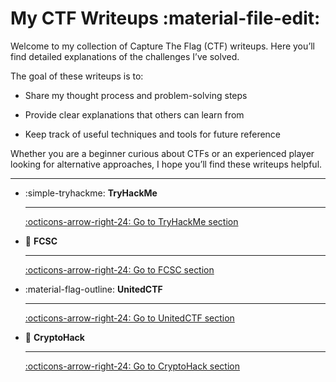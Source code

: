 # My CTF Writeups :material-file-edit:

Welcome to my collection of Capture The Flag (CTF) writeups.
Here you’ll find detailed explanations of the challenges I’ve solved.

The goal of these writeups is to:

- Share my thought process and problem-solving steps

- Provide clear explanations that others can learn from

- Keep track of useful techniques and tools for future reference

Whether you are a beginner curious about CTFs or an experienced player looking for alternative approaches, I hope you’ll find these writeups helpful.

---

<div class="grid cards" markdown>

-   :simple-tryhackme: __TryHackMe__

    ---

    [:octicons-arrow-right-24: Go to TryHackMe section](tryhackme/README.md)

-   :rooster: __FCSC__

    ---

    [:octicons-arrow-right-24: Go to FCSC section](fcsc/README.md)

-   :material-flag-outline: __UnitedCTF__

    ---

    [:octicons-arrow-right-24: Go to UnitedCTF section](unitedctf/README.md)

-   :brain: __CryptoHack__

    ---

    [:octicons-arrow-right-24: Go to CryptoHack section](cryptohack/README.md)


</div>
